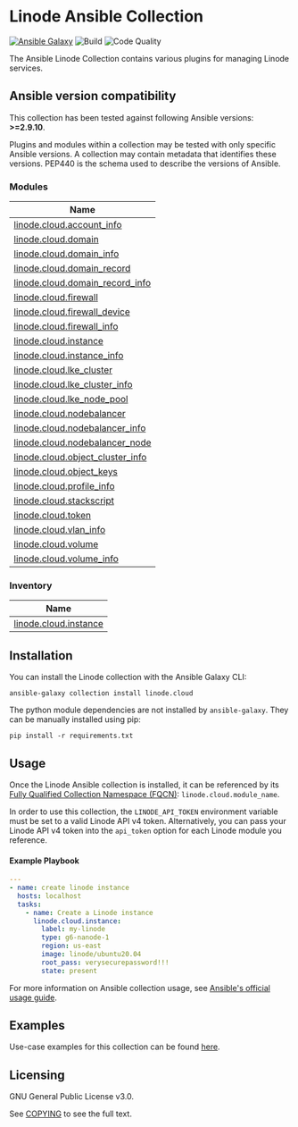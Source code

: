 # Linode Ansible Collection
[![Ansible Galaxy](https://img.shields.io/badge/galaxy-linode.cloud-660198.svg?style=flat)](https://galaxy.ansible.com/linode/cloud/) 
![Build](https://img.shields.io/github/workflow/status/linode/ansible_linode/Run%20Integration%20Tests/main?label=tests)
![Code Quality](https://img.shields.io/lgtm/grade/python/github/linode/ansible_linode?label=code%20quality)

The Ansible Linode Collection contains various plugins for managing Linode services.

<!--start requires_ansible-->
## Ansible version compatibility

This collection has been tested against following Ansible versions: **>=2.9.10**.

Plugins and modules within a collection may be tested with only specific Ansible versions.
A collection may contain metadata that identifies these versions.
PEP440 is the schema used to describe the versions of Ansible.
<!--end requires_ansible-->

<!--start collection content-->
### Modules
Name |
--- |
[linode.cloud.account_info](https://github.com/linode/ansible_linode/blob/main/docs/modules/account_info.md)|
[linode.cloud.domain](https://github.com/linode/ansible_linode/blob/main/docs/modules/domain.md)|
[linode.cloud.domain_info](https://github.com/linode/ansible_linode/blob/main/docs/modules/domain_info.md)|
[linode.cloud.domain_record](https://github.com/linode/ansible_linode/blob/main/docs/modules/domain_record.md)|
[linode.cloud.domain_record_info](https://github.com/linode/ansible_linode/blob/main/docs/modules/domain_record_info.md)|
[linode.cloud.firewall](https://github.com/linode/ansible_linode/blob/main/docs/modules/firewall.md)|
[linode.cloud.firewall_device](https://github.com/linode/ansible_linode/blob/main/docs/modules/firewall_device.md)|
[linode.cloud.firewall_info](https://github.com/linode/ansible_linode/blob/main/docs/modules/firewall_info.md)|
[linode.cloud.instance](https://github.com/linode/ansible_linode/blob/main/docs/modules/instance.md)|
[linode.cloud.instance_info](https://github.com/linode/ansible_linode/blob/main/docs/modules/instance_info.md)|
[linode.cloud.lke_cluster](https://github.com/linode/ansible_linode/blob/main/docs/modules/lke_cluster.md)|
[linode.cloud.lke_cluster_info](https://github.com/linode/ansible_linode/blob/main/docs/modules/lke_cluster_info.md)|
[linode.cloud.lke_node_pool](https://github.com/linode/ansible_linode/blob/main/docs/modules/lke_node_pool.md)|
[linode.cloud.nodebalancer](https://github.com/linode/ansible_linode/blob/main/docs/modules/nodebalancer.md)|
[linode.cloud.nodebalancer_info](https://github.com/linode/ansible_linode/blob/main/docs/modules/nodebalancer_info.md)|
[linode.cloud.nodebalancer_node](https://github.com/linode/ansible_linode/blob/main/docs/modules/nodebalancer_node.md)|
[linode.cloud.object_cluster_info](https://github.com/linode/ansible_linode/blob/main/docs/modules/object_cluster_info.md)|
[linode.cloud.object_keys](https://github.com/linode/ansible_linode/blob/main/docs/modules/object_keys.md)|
[linode.cloud.profile_info](https://github.com/linode/ansible_linode/blob/main/docs/modules/profile_info.md)|
[linode.cloud.stackscript](https://github.com/linode/ansible_linode/blob/main/docs/modules/stackscript.md)|
[linode.cloud.token](https://github.com/linode/ansible_linode/blob/main/docs/modules/token.md)|
[linode.cloud.vlan_info](https://github.com/linode/ansible_linode/blob/main/docs/modules/vlan_info.md)|
[linode.cloud.volume](https://github.com/linode/ansible_linode/blob/main/docs/modules/volume.md)|
[linode.cloud.volume_info](https://github.com/linode/ansible_linode/blob/main/docs/modules/volume_info.md)|


### Inventory
Name |
--- |
[linode.cloud.instance](https://github.com/linode/ansible_linode/blob/main/docs/inventory/instance.md)|

<!--end collection content-->

## Installation

You can install the Linode collection with the Ansible Galaxy CLI:

```shell
ansible-galaxy collection install linode.cloud
```

The python module dependencies are not installed by `ansible-galaxy`.  They can
be manually installed using pip:

```shell
pip install -r requirements.txt
```

## Usage
Once the Linode Ansible collection is installed, it can be referenced by its [Fully Qualified Collection Namespace (FQCN)](https://github.com/ansible-collections/overview#terminology): `linode.cloud.module_name`.

In order to use this collection, the `LINODE_API_TOKEN` environment variable must be set to a valid Linode API v4 token. 
Alternatively, you can pass your Linode API v4 token into the `api_token` option for each Linode module you reference.

#### Example Playbook
```yaml
---
- name: create linode instance
  hosts: localhost
  tasks:
    - name: Create a Linode instance    
      linode.cloud.instance:
        label: my-linode
        type: g6-nanode-1
        region: us-east
        image: linode/ubuntu20.04
        root_pass: verysecurepassword!!!
        state: present
```

For more information on Ansible collection usage, see [Ansible's official usage guide](https://docs.ansible.com/ansible/latest/user_guide/collections_using.html).

## Examples

Use-case examples for this collection can be found [here](./examples/README.md).

## Licensing

GNU General Public License v3.0.

See [COPYING](COPYING) to see the full text.